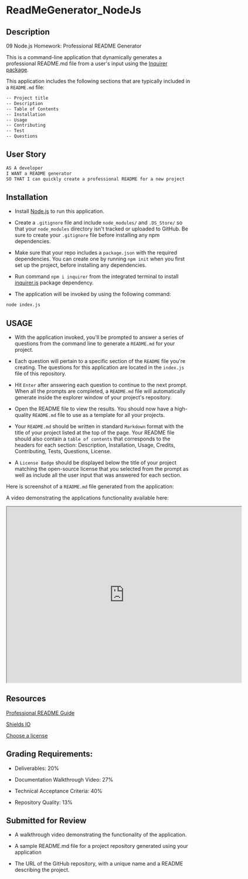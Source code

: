 # ReadMeGenerator_NodeJs

## Description

09 Node.js Homework: Professional README Generator

This is a command-line application that dynamically generates a professional README.md file from a user's input using the [Inquirer package](https://www.npmjs.com/package/inquirer). 

This application includes the following sections that are typically included in a `README.md` file: 

```md
-- Project title
-- Description
-- Table of Contents
-- Installation
-- Usage
-- Contributing
-- Test
-- Questions
```

## User Story

```md
AS A developer
I WANT a README generator
SO THAT I can quickly create a professional README for a new project
```

## Installation

* Install [Node.js](https://nodejs.org/en/) to run this application. 

* Create a `.gitignore` file and include `node_modules/` and `.DS_Store/` so that your `node_modules` directory isn't tracked or uploaded to GitHub. Be sure to create your `.gitignore` file before installing any npm dependencies.

* Make sure that your repo includes a `package.json` with the required dependencies. You can create one by running `npm init` when you first set up the project, before installing any dependencies.

* Run command `npm i inquirer` from the integrated terminal to install [inquirer.js](https://www.npmjs.com/package/inquirer) package dependency. 

* The application will be invoked by using the following command:

```md
node index.js
```

## USAGE

* With the application invoked, you'll be prompted to answer a series of questions from the command line to generate a `README.md` for your project. 

* Each question will pertain to a specific section of the `README` file you're creating. The questions for this application are located in the `index.js` file of this repository. 

* Hit `Enter` after answering each question to continue to the next prompt. When all the prompts are completed, a `README.md` file will automatically generate inside the explorer window of your project's repository.  

* Open the README file to view the results. You should now have a high-quality `README.md` file to use as a template for all your projects. 

* Your `README.md` should be written in standard `Markdown` format with the title of your project listed at the top of the page. Your README file should also contain a `table of contents` that corresponds to the headers for each section: Description, Installation, Usage, Credits, Contributing, Tests, Questions, License.

* A `License Badge` should be displayed below the title of your project matching the open-source license that you selected from the prompt as well as include all the user input that was answered for each section.


Here is screenshot of a `README.md` file generated from the application: 





A video demonstrating the applications functionality available here:  

<iframe src="https://drive.google.com/file/d/160tOfLx0G1-luw6nFna0dCzeJ7W1gR6o/preview" width="640" height="480"></iframe>





## Resources

[Professional README Guide](https://coding-boot-camp.github.io/full-stack/github/professional-readme-guide) 

[Shields IO](https://shields.io/category/license)

[Choose a license](https://choosealicense.com/)



## Grading Requirements: 

* Deliverables: 20%

* Documentation Walkthrough Video: 27%

* Technical Acceptance Criteria: 40%

*  Repository Quality: 13%

## Submitted for Review

* A walkthrough video demonstrating the functionality of the application.

* A sample README.md file for a project repository generated using your application

* The URL of the GitHub repository, with a unique name and a README describing the project.


